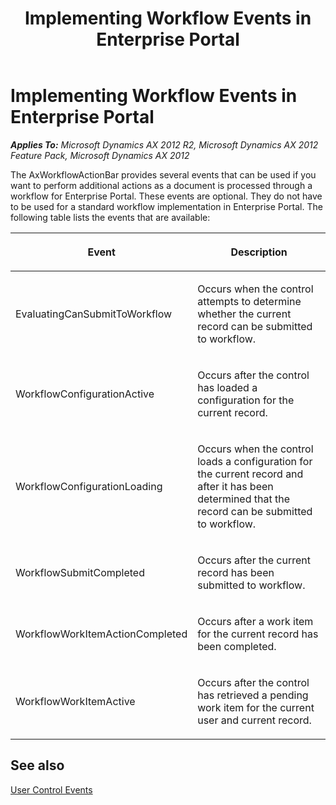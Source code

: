 ﻿---
title: Implementing Workflow Events in Enterprise Portal
TOCTitle: Implementing Workflow Events in Enterprise Portal
ms:assetid: 6390369d-94a9-465e-bec2-dff38a2a5729
ms:mtpsurl: https://msdn.microsoft.com/en-us/library/Ee677500(v=AX.60)
ms:contentKeyID: 35245350
ms.date: 11/07/2012
mtps_version: v=AX.60
---

# Implementing Workflow Events in Enterprise Portal 


_**Applies To:** Microsoft Dynamics AX 2012 R2, Microsoft Dynamics AX 2012 Feature Pack, Microsoft Dynamics AX 2012_

The AxWorkflowActionBar provides several events that can be used if you want to perform additional actions as a document is processed through a workflow for Enterprise Portal. These events are optional. They do not have to be used for a standard workflow implementation in Enterprise Portal. The following table lists the events that are available:

<table>
<colgroup>
<col style="width: 50%" />
<col style="width: 50%" />
</colgroup>
<thead>
<tr class="header">
<th><p>Event</p></th>
<th><p>Description</p></th>
</tr>
</thead>
<tbody>
<tr class="odd">
<td><p>EvaluatingCanSubmitToWorkflow</p></td>
<td><p>Occurs when the control attempts to determine whether the current record can be submitted to workflow.</p></td>
</tr>
<tr class="even">
<td><p>WorkflowConfigurationActive</p></td>
<td><p>Occurs after the control has loaded a configuration for the current record.</p></td>
</tr>
<tr class="odd">
<td><p>WorkflowConfigurationLoading</p></td>
<td><p>Occurs when the control loads a configuration for the current record and after it has been determined that the record can be submitted to workflow.</p></td>
</tr>
<tr class="even">
<td><p>WorkflowSubmitCompleted</p></td>
<td><p>Occurs after the current record has been submitted to workflow.</p></td>
</tr>
<tr class="odd">
<td><p>WorkflowWorkItemActionCompleted</p></td>
<td><p>Occurs after a work item for the current record has been completed.</p></td>
</tr>
<tr class="even">
<td><p>WorkflowWorkItemActive</p></td>
<td><p>Occurs after the control has retrieved a pending work item for the current user and current record.</p></td>
</tr>
</tbody>
</table>


## See also

[User Control Events](user-control-events.md)

